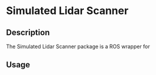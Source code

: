 # Simulated Lidar Scanner

## Description

The Simulated Lidar Scanner package is a ROS wrapper for

## Usage


